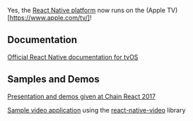 Yes, the [React Native platform](https://facebook.github.io/react-native) now runs on the (Apple TV)[https://www.apple.com/tv/]!

## Documentation

[Official React Native documentation for tvOS](https://facebook.github.io/react-native/docs/building-for-apple-tv.html)

## Samples and Demos

[Presentation and demos given at Chain React 2017](https://github.com/dlowder-salesforce/RNAppleTVTalk)

[Sample video application](https://github.com/dlowder-salesforce/AppleTVVideoDemo) using the [react-native-video](https://github.com/react-native-community/react-native-video) library

